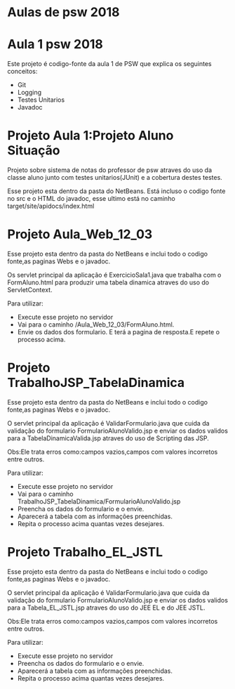 # Aulas de psw 2018

# Aula 1 psw 2018
Este projeto é codigo-fonte da aula 1 de PSW que explica os seguintes conceitos:

* Git
* Logging
* Testes Unitarios
* Javadoc

# Projeto Aula 1:Projeto Aluno Situação

Projeto sobre sistema de notas do professor de psw atraves do uso da classe aluno junto com testes unitarios(JUnit) e a cobertura destes testes.

Esse projeto esta dentro da pasta do NetBeans.
Está incluso o codigo fonte no src e o HTML do javadoc, esse ultimo está no caminho  target/site/apidocs/index.html

# Projeto Aula_Web_12_03
Esse projeto esta dentro da pasta do NetBeans e inclui todo o codigo fonte,as paginas Webs e o javadoc.

Os servlet principal da aplicação é ExercicioSala1.java que trabalha com o FormAluno.html para produzir uma tabela dinamica atraves do uso do ServletContext.

Para utilizar:

* Execute esse projeto no servidor  
* Vai para o caminho /Aula_Web_12_03/FormAluno.html.
* Envie os dados dos formulario.
E terá a pagina de resposta.E repete o processo acima.

# Projeto TrabalhoJSP_TabelaDinamica
Esse projeto esta dentro da pasta do NetBeans e inclui todo o codigo fonte,as paginas Webs e o javadoc.

O servlet principal da aplicação é ValidarFormulario.java que cuida da validação do formulario FormularioAlunoValido.jsp e enviar os dados validos para a TabelaDinamicaValida.jsp atraves do uso de Scripting das JSP.

Obs:Ele trata erros como:campos vazios,campos com valores incorretos entre outros.

Para utilizar:

* Execute esse projeto no servidor  
* Vai para o caminho TrabalhoJSP_TabelaDinamica/FormularioAlunoValido.jsp
* Preencha os dados do formulario e o envie.
* Aparecerá a tabela com as informações preenchidas.
* Repita o processo acima quantas vezes desejares.

# Projeto Trabalho_EL_JSTL
Esse projeto esta dentro da pasta do NetBeans e inclui todo o codigo fonte,as paginas Webs e o javadoc.

O servlet principal da aplicação é ValidarFormulario.java que cuida da validação do formulario FormularioAlunoValido.jsp e enviar os dados validos para a Tabela_EL_JSTL.jsp atraves do uso do JEE EL e do JEE JSTL.

Obs:Ele trata erros como:campos vazios,campos com valores incorretos entre outros.

Para utilizar:

* Execute esse projeto no servidor  
* Preencha os dados do formulario e o envie.
* Aparecerá a tabela com as informações preenchidas.
* Repita o processo acima quantas vezes desejares.
